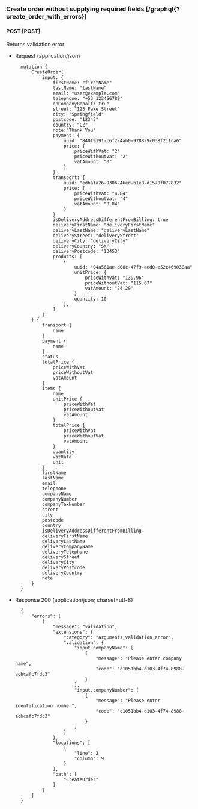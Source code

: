 ### Create order without supplying required fields [/graphql{?create_order_with_errors}]

#### POST [POST]

Returns validation error

- Request (application/json)

        mutation {
            CreateOrder(
                input: {
                    firstName: "firstName"
                    lastName: "lastName"
                    email: "user@example.com"
                    telephone: "+53 123456789"
                    onCompanyBehalf: true
                    street: "123 Fake Street"
                    city: "Springfield"
                    postcode: "12345"
                    country: "CZ"
                    note:"Thank You"
                    payment: {
                        uuid: "840f9191-c6f2-4ab0-9788-9c038f211ca6"
                        price: {
                            priceWithVat: "2"
                            priceWithoutVat: "2"
                            vatAmount: "0"
                        }
                    }
                    transport: {
                        uuid: "edbafa26-9306-46ed-b1e8-d1570f072832"
                        price: {
                            priceWithVat: "4.84"
                            priceWithoutVat: "4"
                            vatAmount: "0.84"
                        }
                    }
                    isDeliveryAddressDifferentFromBilling: true
                    deliveryFirstName: "deliveryFirstName"
                    deliveryLastName: "deliveryLastName"
                    deliveryStreet: "deliveryStreet"
                    deliveryCity: "deliveryCity"
                    deliveryCountry: "SK"
                    deliveryPostcode: "13453"
                    products: [
                        {
                            uuid: "04a561ae-d08c-47f9-aed0-e52c469038aa"
                            unitPrice: {
                                priceWithVat: "139.96"
                                priceWithoutVat: "115.67"
                                vatAmount: "24.29"
                            }
                            quantity: 10
                        },
                    ]
                }
            ) {
                transport {
                    name
                }
                payment {
                    name
                }
                status
                totalPrice {
                    priceWithVat
                    priceWithoutVat
                    vatAmount
                }
                items {
                    name
                    unitPrice {
                        priceWithVat
                        priceWithoutVat
                        vatAmount
                    }
                    totalPrice {
                        priceWithVat
                        priceWithoutVat
                        vatAmount
                    }
                    quantity
                    vatRate
                    unit
                }
                firstName
                lastName
                email
                telephone
                companyName
                companyNumber
                companyTaxNumber
                street
                city
                postcode
                country
                isDeliveryAddressDifferentFromBilling
                deliveryFirstName
                deliveryLastName
                deliveryCompanyName
                deliveryTelephone
                deliveryStreet
                deliveryCity
                deliveryPostcode
                deliveryCountry
                note
            }
        }

- Response 200 (application/json; charset=utf-8)

        {
            "errors": [
                {
                    "message": "validation",
                    "extensions": {
                        "category": "arguments_validation_error",
                        "validation": {
                            "input.companyName": [
                                {
                                    "message": "Please enter company name",
                                    "code": "c1051bb4-d103-4f74-8988-acbcafc7fdc3"
                                }
                            ],
                            "input.companyNumber": [
                                {
                                    "message": "Please enter identification number",
                                    "code": "c1051bb4-d103-4f74-8988-acbcafc7fdc3"
                                }
                            ]
                        }
                    },
                    "locations": [
                        {
                            "line": 2,
                            "column": 9
                        }
                    ],
                    "path": [
                        "CreateOrder"
                    ]
                }
            ]
        }
